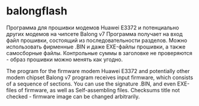 # balongflash

Программа для прошивки модемов Huawei E3372 и потенциально других модемов на чипсете Balong v7
Программа получает на вход файл прошивки, состоящий из последовательности разделов. Можно использовать фирменные .BIN и даже EXE-файлы прошивки, а также самосборные файлы. Контрольные суммы в заголовке не проверяются - образ прошивки можно менять как угодно.

The program for the firmware modem Huawei E3372 and potentially other modem chipset Balong v7 program receives input firmware, which consists of a sequence of sections. You can use the signature .BIN, and even EXE-files of firmware, as well as Self-assembling files. Checksums title not checked - firmware image can be changed arbitrarily.
